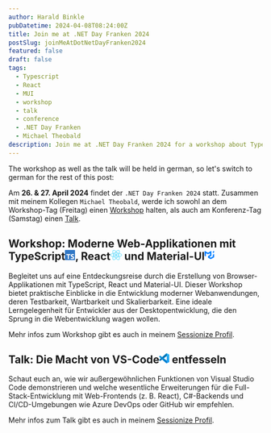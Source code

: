 ```yaml
---
author: Harald Binkle
pubDatetime: 2024-04-08T08:24:00Z
title: Join me at .NET Day Franken 2024
postSlug: joinMeAtDotNetDayFranken2024
featured: false
draft: false
tags:
  - Typescript
  - React
  - MUI
  - workshop
  - talk
  - conference
  - .NET Day Franken
  - Michael Theobald
description: Join me at .NET Day Franken 2024 for a workshop about Typescript, React and MUI, or a talk about unleashing the power of VS-Code.
---
```


The workshop as well as the talk will be held in german, so let's switch to german for the rest of this post:

Am **26. & 27. April 2024** findet der `.NET Day Franken 2024` statt. Zusammen mit meinem Kollegen `Michael Theobald`, werde ich sowohl an dem Workshop-Tag (Freitag) einen [Workshop](https://dotnet-day-franken.de/ws2_typescript/) halten, als auch am Konferenz-Tag (Samstag) einen [Talk](https://dotnet-day-franken.de/140-5-2-2-2/#more-1079).

## Workshop: Moderne Web-Applikationen mit TypeScript<img alt="Typescript-icon" src="../../../public/assets/ts-logo-128.png" style="all: unset;height: 20px">, React<img alt="React-icon" src="../../../public/assets/React-icon.svg" style="all: unset;height: 20px"> und Material-UI<img alt="MUI-icon" src="../../../public/assets/mui-logo.svg" style="all: unset;height: 20px">

Begleitet uns auf eine Entdeckungsreise durch die Erstellung von Browser-Applikationen mit TypeScript, React und Material-UI.
Dieser Workshop bietet praktische Einblicke in die Entwicklung moderner Webanwendungen, deren Testbarkeit, Wartbarkeit und Skalierbarkeit. Eine ideale Lerngelegenheit für Entwickler aus der Desktopentwicklung, die den Sprung in die Webentwicklung wagen wollen.

Mehr infos zum Workshop gibt es auch in meinem [Sessionize Profil](https://sessionize.com/s/harald-binkle/workshop-moderne-web-applikationen-mit-typescript-/85731).

## Talk: Die Macht von VS-Code<img alt="VS-Code-icon" src="../../../public/assets/vscode.png" style="all: unset;height: 20px"> entfesseln

Schaut euch an, wie wir außergewöhnlichen Funktionen von Visual Studio Code demonstrieren und welche wesentliche Erweiterungen für die Full-Stack-Entwicklung mit Web-Frontends (z. B. React), C#-Backends und CI/CD-Umgebungen wie Azure DevOps oder GitHub wir empfehlen.

Mehr infos zum Talk gibt es auch in meinem [Sessionize Profil](https://sessionize.com/s/harald-binkle/die-leistungsfahigkeit-von-visual-studio-code-entf/85603).
